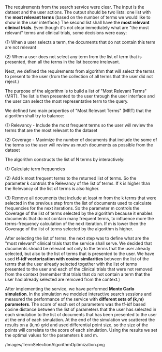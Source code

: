 
The requirements from the search service were clear. The input is the dataset and the user actions. The output should be two lists: one list with the **most relevant terms** (based on the number of terms we would like to show in the user interface.) The second list shall have the **most relevant clinical trials**. Even though it's not clear immediately what are "the most relevant" terms and clinical trials, some decisions were easy:

(1) When a user selects a term, the documents that do not contain this term are not relevant

(2) When a user does not select any term from the list of term that is presented, then all the terms in the list become irrelevant.

Next, we defined the requirements from algorithm that will select the terms to present to the user (from the collection of all terms that the user did not reject.)

The purpose of the algorithm is to build a list of "Most Relevant Terms" (MRT). The list is then presented to the user through the user interface and the user can select the most representative term to the query.

We defined two main properties of "Most Relevant Terms" (MRT) that the algorithm shall try to balance:

(1) Relevancy - Include the most frequent terms so the user will review the terms that are the most relevant to the dataset

(2) Coverage - Maximize the number of documents that include the some of the terms so the user will review as much documents as possible from the dataset

The algorithm constructs the list of N terms by interactively:

(1) Calculate term frequencies

(2) Add k most frequent terms to the returned list of terms. So the parameter k controls the Relevancy of the list of terms. If k is higher than the Relevancy of the list of terms is also higher.

(3) Remove all documents that include at least m from the k terms that were selected in the previous step from the list of documents used to calculate frequencies for the next iterations. So the parameter m controls the Coverage of the list of terms selected by the algorithm because it enables documents that do not contain many frequent terms, to influence more the terms-frequency calculation of the next iteration. If m is lower then the Coverage of the list of terms selected by the algorithm is higher.

After selecting the list of terms, the next step was to define what are the "most relevant" clinical trials that the service shall serve. We decided that documents should be relevant not only to the terms that the user already selected, but also to the list of terms that is presented to the user. We have used **tf-idf vectorization with cosine similarities** between the list of the terms that the user already selected together with the list of terms presented to the user and each of the clinical trials that were not removed from the context (remember that trials that do not contain a term that the user had already selected are removed from the context.)

After implementing the service, we have performed **Monte Carlo simulation**. In the simulation we modeled interactive search sessions and measured the performance of the service with **different sets of (k,m) parameters**. The score of each set of parameters was the tf-idf based cosine distance between the list of parameters that the user has selected in each simulation to the list of documents that has been presented to the user at the end of each simulation. At the end of the simulation we scattered the results on a (k,m)  grid and used differential point size, so the size of the points will correlate to the score of each simulation. Using the results we set the optimal values for the parameters k and m.


/Images/TermSelectionAlgorithmOptimization.png
